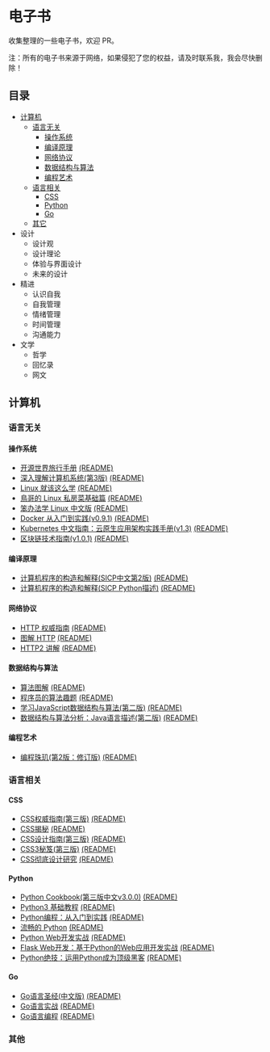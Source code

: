 电子书
============================

收集整理的一些电子书，欢迎 PR。

注：所有的电子书来源于网络，如果侵犯了您的权益，请及时联系我，我会尽快删除！

## 目录

- [计算机](#计算机)
  - [语言无关](#语言无关)
    - [操作系统](#操作系统)
    - [编译原理](#编译原理)
    - [网络协议](#网络协议)
    - [数据结构与算法](#数据结构与算法)
    - [编程艺术](#编程艺术)
  - [语言相关](#语言相关)
    - [CSS](#CSS)
    - [Python](#python)
    - [Go](#go)
  - [其它](#其他)
- 设计
  - 设计观
  - 设计理论
  - 体验与界面设计
  - 未来的设计
- 精进
  - 认识自我
  - 自我管理
  - 情绪管理
  - 时间管理
  - 沟通能力
- 文学
  - 哲学
  - 回忆录
  - 网文

## 计算机

### 语言无关

#### 操作系统

- [开源世界旅行手册](https://i.linuxtoy.org/docs/guide/index.html) [(README)](/it/language-independent/os/os-world-trip.md)
- [深入理解计算机系统(第3版)](https://book.douban.com/subject/1230413/) [(README)](/it/language-independent/os/深入理解计算机系统(第3版).md)
- [Linux 就该这么学](https://www.linuxprobe.com/docs/LinuxProbe.pdf) [(README)](/it/language-independent/os/Linux%20就该这么学.md)
- [鳥哥的 Linux 私房菜基础篇](http://linux.vbird.org/linux_basic/) [(README)](/it/language-independent/os/鳥哥的%20Linux%20私房菜基础篇.md)
- [笨办法学 Linux 中文版](https://www.gitbook.com/book/wizardforcel/llthw/details) [(README)](/it/language-independent/os/笨办法学%20Linux%20中文版.md)
- [Docker 从入门到实践(v0.9.1)](https://www.gitbook.com/book/yeasy/docker_practice/details) [(README)](/it/language-independent/os/Docker%20从入门到实践(v0.9.1).md)
- [Kubernetes 中文指南：云原生应用架构实践手册(v1.3)](https://github.com/rootsongjc/kubernetes-handbook) [(README)](/it/language-independent/os/Kubernetes%20中文指南：云原生应用架构实践手册(v1.3).md)
- [区块链技术指南(v1.0.1)](https://www.gitbook.com/book/yeasy/blockchain_guide/details) [(README)](/it/language-independent/os/区块链技术指南(v1.0.1).md)

#### 编译原理

- [计算机程序的构造和解释(SICP中文第2版)](https://github.com/DeathKing/Learning-SICP) [(README)](/it/language-independent/compiling-principle/计算机程序的构造和解释(SICP中文第2版).md)
- [计算机程序的构造和解释(SICP Python描述)](https://www.gitbook.com/book/wizardforcel/sicp-py/details) [(README)](/it/language-independent/compiling-principle/计算机程序的构造和解释(SICP%20Python描述).md)

#### 网络协议

- [HTTP 权威指南](https://book.douban.com/subject/10746113/) [(README)](/it/language-independent/network-protocol/HTTP%20权威指南.md)
- [图解 HTTP](https://book.douban.com/subject/25863515/) [(README)](/it/language-independent/network-protocol/图解%20HTTP.md)
- [HTTP2 讲解](https://www.gitbook.com/book/ye11ow/http2-explained/details) [(README)](/it/language-independent/network-protocol/HTTP2%20讲解.md)

#### 数据结构与算法

- [算法图解](https://book.douban.com/subject/26979890/) [(README)](/it/language-independent/data-structure-and-algorithm/算法图解.md)
- [程序员的算法趣题](https://book.douban.com/subject/27091348/) [(README)](/it/language-independent/data-structure-and-algorithm/程序员的算法趣题.md)
- [学习JavaScript数据结构与算法(第二版)](https://book.douban.com/subject/27129352/) [(README)](/it/language-independent/data-structure-and-algorithm/学习JavaScript数据结构与算法(第二版).md)
- [数据结构与算法分析：Java语言描述(第二版)](https://book.douban.com/subject/3351237/) [(README)](/it/language-independent/data-structure-and-algorithm/数据结构与算法分析：Java语言描述(第二版).md)

#### 编程艺术

- [编程珠玑(第2版：修订版)](https://book.douban.com/subject/26302533/) [(README)](/it/language-independent/art-of-programming/编程珠玑(第2版：修订版).md)

### 语言相关

#### CSS

- [CSS权威指南(第三版)](https://book.douban.com/subject/2308234/) [(README)](/it/language-related/css/CSS权威指南(第三版).md)
- [CSS揭秘](https://book.douban.com/subject/26745943/) [(README)](/it/language-related/css/CSS揭秘.md)
- [CSS设计指南(第三版)](https://book.douban.com/subject/23123255/) [(README)](/it/language-related/css/CSS设计指南(第三版).md)
- [CSS3秘笈(第三版)](https://book.douban.com/subject/25966256/) [(README)](/it/language-related/css/CSS3秘笈(第三版).md)
- [CSS彻底设计研究](https://book.douban.com/subject/2984164/) [(README)](/it/language-related/css/CSS彻底设计研究.md)

#### Python

- [Python Cookbook(第三版中文v3.0.0)](https://github.com/yidao620c/python3-cookbook) [(README)](/it/language-related/python/Python%20Cookbook(第三版中文v3.0.0).md)
- [Python3 基础教程](https://www.liaoxuefeng.com/wiki/0014316089557264a6b348958f449949df42a6d3a2e542c000) [(README)](/it/language-related/python/Python3%20基础教程.md)
- [Python编程：从入门到实践](https://book.douban.com/subject/26829016/) [(README)](/it/language-related/python/Python编程：从入门到实践.md)
- [流畅的 Python](https://book.douban.com/subject/27028517/) [(README)](/it/language-related/python/流畅的%20Python.md)
- [Python Web开发实战](https://book.douban.com/subject/26852057/) [(README)](/it/language-related/python/Python%20Web开发实战.md)
- [Flask Web开发：基于Python的Web应用开发实战](https://book.douban.com/subject/26274202/) [(README)](/it/language-related/python/Flask%20Web开发：基于Python的Web应用开发实战.md)
- [Python绝技：运用Python成为顶级黑客](https://book.douban.com/subject/26702570/) [(README)](/it/language-related/python/Python绝技：运用Python成为顶级黑客.md)

#### Go

- [Go语言圣经(中文版)](https://legacy.gitbook.com/book/yar999/gopl-zh/details) [(README)](/it/language-related/go/Go语言圣经(中文版).md)
- [Go语言实战](https://book.douban.com/subject/27015617/) [(README)](/it/language-related/go/Go语言实战.md)
- [Go语言编程](https://book.douban.com/subject/11577300/) [(README)](/it/language-related/go/Go语言编程.md)

### 其他


